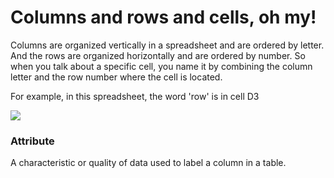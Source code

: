 <h1>Columns and rows and cells, oh my!</h1>
<p>Columns are organized vertically in a spreadsheet and are ordered by letter. And the rows are organized horizontally and are ordered by number. So when you talk about a specific cell, you name it by combining the column letter and the row number where the cell is located.

For example, in this spreadsheet, the word 'row' is in cell D3</p>

<img src="https://i.imgur.com/6l8uqMH.png">



<h3>Attribute</h3>
<p>A characteristic or quality of data used to label a column in a table.</p>
